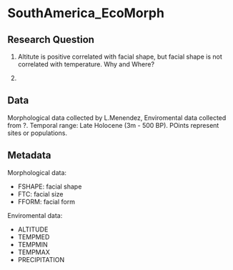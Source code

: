 SouthAmerica_EcoMorph
=====================

## Research Question

1) Altitute is positive correlated with facial shape, but facial shape is not correlated with temperature. Why and Where?

2)

## Data

Morphological data collected by L.Menendez, Enviromental data collected from ?. Temporal range: Late Holocene (3m - 500 BP). POints represent sites or populations.

## Metadata

Morphological data:

+ FSHAPE: facial shape
+ FTC: facial size
+ FFORM: facial form

Enviromental data:

+ ALTITUDE
+ TEMPMED
+ TEMPMIN
+ TEMPMAX
+ PRECIPITATION


